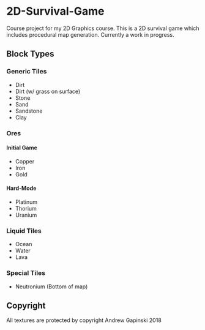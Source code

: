 # 2D-Survival-Game
Course project for my 2D Graphics course. This is a 2D survival game which  includes procedural map generation. Currently a work in progress.

## Block Types ##
### Generic Tiles ###
- Dirt
- Dirt (w/ grass on surface)
- Stone
- Sand
- Sandstone
- Clay

### Ores ###
#### Initial Game ####
- Copper
- Iron
- Gold

#### Hard-Mode ####
- Platinum
- Thorium
- Uranium

### Liquid Tiles ###
- Ocean
- Water
- Lava

### Special Tiles ###
- Neutronium (Bottom of map)

## Copyright ##
All textures are protected by copyright Andrew Gapinski 2018
